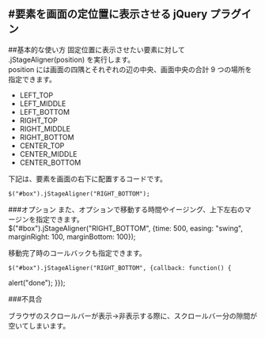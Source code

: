 #要素を画面の定位置に表示させる jQuery プラグイン
---
##基本的な使い方
固定位置に表示させたい要素に対して .jStageAligner(position) を実行します。  
position には画面の四隅とそれぞれの辺の中央、画面中央の合計 9 つの場所を指定できます。  

- LEFT_TOP
- LEFT_MIDDLE
- LEFT_BOTTOM
- RIGHT_TOP
- RIGHT_MIDDLE
- RIGHT_BOTTOM
- CENTER_TOP
- CENTER_MIDDLE
- CENTER_BOTTOM

下記は、要素を画面の右下に配置するコードです。   

    $("#box").jStageAligner("RIGHT_BOTTOM");

###オプション
また、オプションで移動する時間やイージング、上下左右のマージンを指定できます。  
    $("#box").jStageAligner("RIGHT_BOTTOM", {time: 500, easing: "swing", marginRight: 100, marginBottom: 100});

移動完了時のコールバックも指定できます。  

    $("#box").jStageAligner("RIGHT_BOTTOM", {callback: function() {
  alert("done");
}});

###不具合

ブラウザのスクロールバーが表示→非表示する際に、スクロールバー分の隙間が空いてしまいます。

